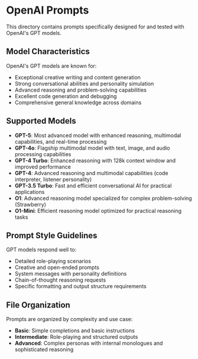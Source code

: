 # OpenAI Prompts

This directory contains prompts specifically designed for and tested with OpenAI's GPT models.

## Model Characteristics

OpenAI's GPT models are known for:
- Exceptional creative writing and content generation
- Strong conversational abilities and personality simulation
- Advanced reasoning and problem-solving capabilities
- Excellent code generation and debugging
- Comprehensive general knowledge across domains

## Supported Models

- **GPT-5**: Most advanced model with enhanced reasoning, multimodal capabilities, and real-time processing
- **GPT-4o**: Flagship multimodal model with text, image, and audio processing capabilities
- **GPT-4 Turbo**: Enhanced reasoning with 128k context window and improved performance
- **GPT-4**: Advanced reasoning and multimodal capabilities (code interpreter, listener personality)
- **GPT-3.5 Turbo**: Fast and efficient conversational AI for practical applications
- **O1**: Advanced reasoning model specialized for complex problem-solving (Strawberry)
- **O1-Mini**: Efficient reasoning model optimized for practical reasoning tasks

## Prompt Style Guidelines

GPT models respond well to:
- Detailed role-playing scenarios
- Creative and open-ended prompts
- System messages with personality definitions
- Chain-of-thought reasoning requests
- Specific formatting and output structure requirements

## File Organization

Prompts are organized by complexity and use case:
- **Basic**: Simple completions and basic instructions
- **Intermediate**: Role-playing and structured outputs
- **Advanced**: Complex personas with internal monologues and sophisticated reasoning